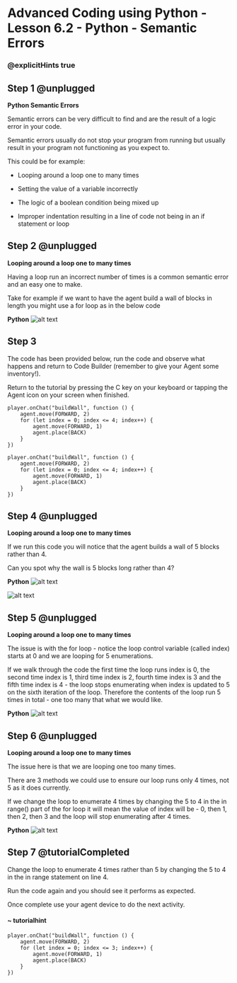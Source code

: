 # Advanced Coding using Python - Lesson 6.2 - Python - Semantic Errors

### @explicitHints true

## Step 1 @unplugged
**Python Semantic Errors**

Semantic errors can be very difficult to find and are the result of a logic error in your code.

Semantic errors usually do not stop your program from running but usually result in your program not functioning as you expect to.

This could be for example:
- Looping around a loop one to many times

- Setting the value of a variable incorrectly

- The logic of a boolean condition being mixed up

- Improper indentation resulting in a line of code not being in an if statement or loop

## Step 2 @unplugged
**Looping around a loop one to many times**

Having a loop run an incorrect number of times is a common semantic error and an easy one to make.

Take for example if we want to have the agent build a wall of blocks in length you might use a for loop as in the below code 

**Python**
![alt text](https://advancedpython.codingcredentials.com/Lesson6/6.2/images/1.jpg?raw=true "Python")

## Step 3
The code has been provided below, run the code and observe what happens and return to Code Builder (remember to give your Agent some inventory!).

Return to the tutorial by pressing the C key on your keyboard or tapping the Agent icon on your screen when finished.
```spy
player.onChat("buildWall", function () {
    agent.move(FORWARD, 2)
    for (let index = 0; index <= 4; index++) {
        agent.move(FORWARD, 1)
        agent.place(BACK)
    }
})
```

```template
player.onChat("buildWall", function () {
    agent.move(FORWARD, 2)
    for (let index = 0; index <= 4; index++) {
        agent.move(FORWARD, 1)
        agent.place(BACK)
    }
})
```

## Step 4 @unplugged
**Looping around a loop one to many times**

If we run this code you will notice that the agent builds a wall of 5 blocks rather than 4.

Can you spot why the wall is 5 blocks long rather than 4?

**Python**
![alt text](https://advancedpython.codingcredentials.com/Lesson6/6.2/images/1.jpg?raw=true "Python")

![alt text](https://advancedpython.codingcredentials.com/Lesson6/6.2/images/2.jpg?raw=true "error")

## Step 5 @unplugged
**Looping around a loop one to many times**

The issue is with the for loop - notice the loop control variable (called index) starts at 0 and we are looping for 5 enumerations.

If we walk through the code the first time the loop runs index is 0, the second time index is 1, third time index is 2, fourth time index is 3 and the fifth time index is 4 - the loop stops enumerating when index is updated to 5 on the sixth iteration of the loop.
Therefore the contents of the loop run 5 times in total - one too many that what we would like.

**Python**
![alt text](https://advancedpython.codingcredentials.com/Lesson6/6.2/images/1.jpg?raw=true "Python")

## Step 6 @unplugged
**Looping around a loop one to many times**

The issue here is that we are looping one too many times.

There are 3 methods we could use to ensure our loop runs only 4 times, not 5 as it does currently.

If we change the loop to enumerate 4 times by changing the 5 to 4 in the in range() part of the for loop it will mean the value of index will be - 0, then 1, then 2, then 3 and the loop will stop enumerating after 4 times.

**Python**
![alt text](https://advancedpython.codingcredentials.com/Lesson6/6.2/images/4.jpg?raw=true "Python")

## Step 7 @tutorialCompleted
Change the loop to enumerate 4 times rather than 5 by changing the 5 to 4 in the in range statement on line 4.

Run the code again and you should see it performs as expected.

Once complete use your agent device to do the next activity.

#### ~ tutorialhint
```spy
player.onChat("buildWall", function () {
    agent.move(FORWARD, 2)
    for (let index = 0; index <= 3; index++) {
        agent.move(FORWARD, 1)
        agent.place(BACK)
    }
})
```

